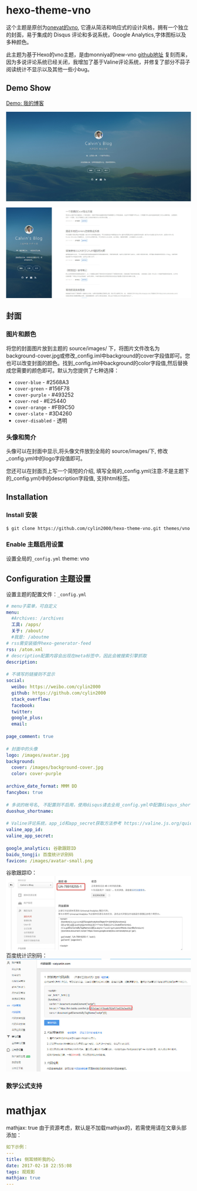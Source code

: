 hexo-theme-vno
========

这个主题是原创为[onevat的vno](https://github.com/onevcat/vno), 它遵从简洁和响应式的设计风格，拥有一个独立的封面，易于集成的 Disqus 评论和多说系统，Google Analytics,字体图标以及多种颜色。

此主题为基于Hexo的vno主题，是由monniya的new-vno [github地址](https://github.com/monniya/hexo-theme-new-vno.git) 复刻而来，因为多说评论系统已经关闭，我增加了基于Valine评论系统，并修复了部分不蒜子阅读统计不显示以及其他一些小bug。

## Demo Show

[Demo: 我的博客](https://caiyunlin.com)

![主页封面](source/images/show/home.jpg)

![文章列表](source/images/show/list.jpg)

## 封面

### 图片和颜色

将您的封面图片放到主题的 source/images/ 下，将图片文件改名为background-cover.jpg或修改_config.iml中background的cover字段值即可。您也可以改变封面的颜色。找到_config.iml中background的color字段值,然后替换成您需要的颜色即可。默认为您提供了七种选择：

* `cover-blue` - #2568A3
* `cover-green` - #156F78
* `cover-purple` - #493252
* `cover-red` - #E25440
* `cover-orange` - #FB9C50
* `cover-slate` - #3D4260
* `cover-disabled` - 透明

### 头像和简介

头像可以在封面中显示,将头像文件放到全局的 source/images/下, 修改_config.yml中的logo字段值即可。

您还可以在封面页上写一个简短的介绍, 填写全局的_config.yml(注意:不是主题下的_config.yml)中的description字段值, 支持html标签。


## Installation

### Install 安装

``` bash  
$ git clone https://github.com/cylin2000/hexo-theme-vno.git themes/vno
```

### Enable 主题启用设置

设置全局的<code>_config.yml</code>
theme: vno

## Configuration 主题设置
设置主题的配置文件：<code>_config.yml</code>

```yml
# menu子菜单，可自定义
menu:
  #Archives: /archives
  工具: /apps/
  关于: /about/
  #我是: /aboutme
# rss需安装插件hexo-generator-feed
rss: /atom.xml
# description配置内容会出现在meta标签中，因此会被搜索引擎抓取
description: 

# 不填写的链接则不显示
social:
  weibo: https://weibo.com/cylin2000
  github: https://github.com/cylin2000
  stack_overflow: 
  facebook: 
  twitter: 
  google_plus: 
  email:

page_comment: true

# 封面中的头像
logo: /images/avatar.jpg
background:
  cover: /images/background-cover.jpg
  color: cover-purple

archive_date_format: MMM DD
fancybox: true

# 多说的帐号名, 不配置则不启用，使用disqus请去全局_config.yml中配置disqus_shortname
duoshuo_shortname: 

# Valine评论系统，app_id和app_secret获取方法参考 https://valine.js.org/quickstart.html
valine_app_id: 
valine_app_secret: 

google_analytics: 谷歌跟踪ID
baidu_tongji: 百度统计识别码
favicon: /images/avatar-small.png
```
谷歌跟踪ID：
![谷歌统计](source/images/show/google-analytics.jpg)
百度统计识别码：
![百度统计](source/images/show/baidu_tongji.jpg)

### 数学公式支持

# mathjax
mathjax: true
由于资源考虑，默认是不加载mathjax的，若需使用请在文章头部添加：
```yml
如下示例：
---
title: 侧耳倾听我的心
date: 2017-02-18 22:55:08
tags: 观观影
mathjax: true
---
```